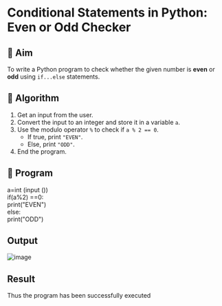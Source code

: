 # Conditional Statements in Python: Even or Odd Checker

## 🎯 Aim
To write a Python program to check whether the given number is **even** or **odd** using `if...else` statements.

## 🧠 Algorithm
1. Get an input from the user.
2. Convert the input to an integer and store it in a variable `a`.
3. Use the modulo operator `%` to check if `a % 2 == 0`.
   - If true, print `"EVEN"`.
   - Else, print `"ODD"`.
4. End the program.

## 🧾 Program
a=int (input ())      
  if(a%2) ==0:     
      print("EVEN")       
   else:      
      print("ODD")     

## Output
![image](https://github.com/user-attachments/assets/f22bbb56-ae91-416a-a7ce-115a412a968e)


## Result
Thus the program has been successfully executed
